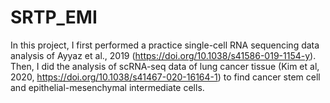 # SRTP_EMI

In this project, I first performed a practice single-cell RNA sequencing data analysis of Ayyaz et al., 2019 (https://doi.org/10.1038/s41586-019-1154-y). Then, I did the analysis of scRNA-seq data of lung cancer tissue (Kim et al, 2020, https://doi.org/10.1038/s41467-020-16164-1) to find cancer stem cell and epithelial-mesenchymal intermediate cells. 